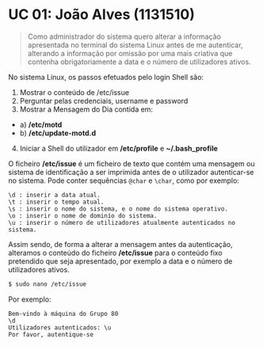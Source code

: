 # UC 01: João Alves (1131510)

> Como administrador do sistema quero alterar a informação apresentada no
> terminal do sistema Linux antes de me autenticar, alterando a informação por
> omissão por uma mais criativa que contenha obrigatoriamente a data e o número
> de utilizadores ativos.

No sistema Linux, os passos efetuados pelo login Shell são:

1. Mostrar o conteúdo de /etc/issue  
2. Perguntar pelas credenciais, username e password  
3. Mostrar a Mensagem do Dia contida em:  
  + a) __/etc/motd__  
  + b) __/etc/update-motd.d__  
4. Iniciar a Shell do utilizador em __/etc/profile__ e __~/.bash_profile__

O ficheiro __/etc/issue__ é um ficheiro de texto que contém uma mensagem ou
sistema de identificação a ser imprimida antes de o utilizador autenticar-se no
sistema. Pode conter sequências `@char` e `\char`, como por exemplo:

```
\d : inserir a data atual.
\t : inserir o tempo atual.
\s : inserir o nome do sistema, e o nome do sistema operativo.
\o : inserir o nome de dominío do sistema.
\u : inserir o número de utilizadores atualmente autenticados no sistema.
```

Assim sendo, de forma a alterar a mensagem antes da autenticação, alteramos o
conteúdo do ficheiro __/etc/issue__ para o conteúdo fixo pretendido que seja
apresentado, por exemplo a data e o número de utilizadores ativos.

```sh
$ sudo nano /etc/issue
```

Por exemplo:
```
Bem-vindo à máquina do Grupo 80
\d
Utilizadores autenticados: \u
Por favor, autentique-se
```

